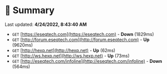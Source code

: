 # 📖 Summary
Last updated: **4/24/2022, 8:43:40 AM**

- `GET` [https://eseqtech.com](https://eseqtech.com) - **Down** (1829ms)
- `GET` [http://forum.eseqtech.com](http://forum.eseqtech.com) - **Up** (9620ms)
- `GET` [http://hexp.net](http://hexp.net) - **Up** (62ms)
- `GET` [http://ws.hexp.net](http://ws.hexp.net) - **Up** (73ms)
- `GET` [http://eseqtech.com/infoline](http://eseqtech.com/infoline) - **Down** (564ms)
